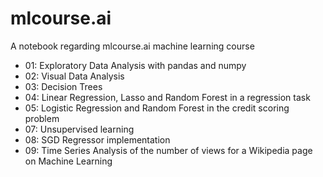 # mlcourse.ai

A notebook regarding mlcourse.ai machine learning course

- 01: Exploratory Data Analysis with pandas and numpy
- 02: Visual Data Analysis
- 03: Decision Trees
- 04: Linear Regression, Lasso and Random Forest in a regression task
- 05: Logistic Regression and Random Forest in the credit scoring problem
- 07: Unsupervised learning
- 08: SGD Regressor implementation
- 09: Time Series Analysis of the number of views for a Wikipedia page on Machine Learning